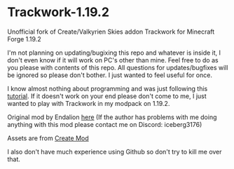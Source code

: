 # Trackwork-1.19.2
Unofficial fork of Create/Valkyrien Skies addon Trackwork for Minecraft Forge 1.19.2

I'm not planning on updating/bugixing this repo and whatever is inside it, I don't even know if it will work on PC's other than mine. Feel free to do as you please with contents of this repo. All questions for updates/bugfixes will be ignored so please don't bother. I just wanted to feel useful for once.

I know almost nothing about programming and was just following this [tutorial](https://www.youtube.com/watch?v=h8suY-Osn8Q). If it doesn't work on your end please don't come to me, I just wanted to play with Trackwork in my modpack on 1.19.2.

Original mod by Endalion [here](https://github.com/Endalion/trackwork) (If the author has problems with me doing anything with this mod please contact me on Discord: iceberg3176)

Assets are from [Create Mod](https://github.com/Creators-of-Create/Create)

I also don't have much experience using Github so don't try to kill me over that.
